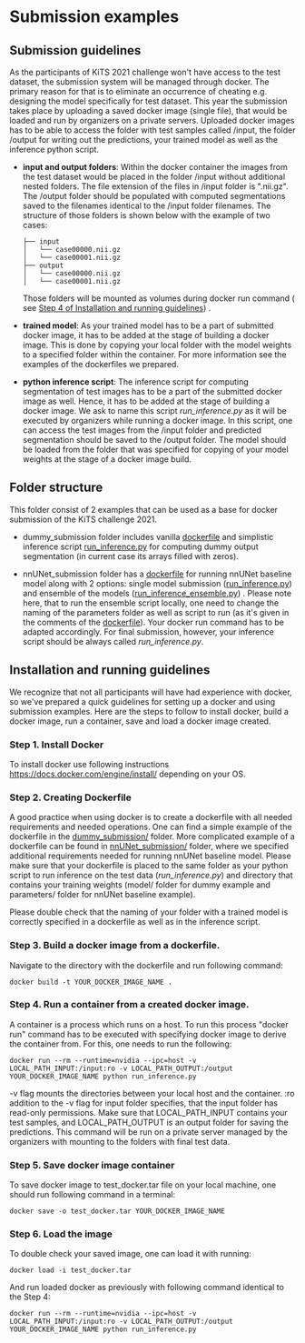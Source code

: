 # Submission examples

## Submission guidelines

As the participants of KiTS 2021 challenge won't have access to the test dataset, the submission system will be managed
through docker. The primary reason for that is to eliminate an occurrence of cheating e.g. designing the model
specifically for test dataset. This year the submission takes place by uploading a saved docker image (single file),
that would be loaded and run by organizers on a private servers. Uploaded docker images has to be able to access the
folder with test samples called /input, the folder /output for writing out the predictions, your trained model as well
as the inference python script.

- **input and output folders**:
  Within the docker container the images from the test dataset would be placed in the folder /input without additional
  nested folders. The file extension of the files in /input folder is ".nii.gz". The /output folder should be populated
  with computed segmentations saved to the filenames identical to the /input folder filenames. The structure of those
  folders is shown below with the example of two cases: 
  
      ├── input
      │   └── case00000.nii.gz
      │   └── case00001.nii.gz
      ├── output
      │   └── case00000.nii.gz
      │   └── case00001.nii.gz


  Those folders will be mounted as volumes during docker run command (
  see [Step 4 of Installation and running guidelines](https://github.com/trofimova/kits21/tree/master/examples/submission#step-4-run-a-container-from-a-created-docker-image))
  .
- **trained model**:
  As your trained model has to be a part of submitted docker image, it has to be added at the stage of building a docker
  image. This is done by copying your local folder with the model weights to a specified folder within the container.
  For more information see the examples of the dockerfiles we prepared.
- **python inference script**:
  The inference script for computing segmentation of test images has to be a part of the submitted docker image as well.
  Hence, it has to be added at the stage of building a docker image. We ask to name this script *run_inference.py* as it
  will be executed by organizers while running a docker image. In this script, one can access the test images from the
  /input folder and predicted segmentation should be saved to the /output folder. The model should be loaded from the
  folder that was specified for copying of your model weights at the stage of a docker image build.

## Folder structure

This folder consist of 2 examples that can be used as a base for docker submission of the KiTS challenge 2021.

- dummy_submission folder includes
  vanilla [dockerfile](https://github.com/trofimova/kits21/blob/master/examples/submission/dummy_submission/Dockerfile)
  and simplistic inference
  script [run_inference.py](https://github.com/trofimova/kits21/blob/master/examples/submission/dummy_submission/run_inference.py)
  for computing dummy output segmentation (in current case its arrays filled with zeros).

- nnUNet_submission folder has
  a [dockerfile](https://github.com/trofimova/kits21/blob/master/examples/submission/nnU-Net_baseline/Dockerfile) for
  running nnUNet baseline model along with 2 options: single model
  submission ([run_inference.py](https://github.com/trofimova/kits21/blob/master/examples/submission/nnUNet_submission/run_inference.py))
  and ensemble of the
  models ([run_inference_ensemble.py](https://github.com/trofimova/kits21/blob/master/examples/submission/nnUNet_submission/run_inference_ensembling.py))
  . Please note here, that to run the ensemble script locally, one need to change the naming of the parameters folder as
  well as script to run (as it's given in the comments of
  the [dockerfile](https://github.com/trofimova/kits21/blob/master/examples/submission/nnUNet_submission/Dockerfile)).
  Your docker run command has to be adapted accordingly. For final submission, however, your inference script should be
  always called *run_inference.py*.

## Installation and running guidelines

We recognize that not all participants will have had experience with docker, so we've prepared a quick guidelines for
setting up a docker and using submission examples. Here are the steps to follow to install docker, build a docker image,
run a container, save and load a docker image created.

### Step 1. Install Docker

To install docker use following instructions https://docs.docker.com/engine/install/ depending on your OS.

### Step 2. Creating Dockerfile

A good practice when using docker is to create a dockerfile with all needed requirements and needed operations. One can
find a simple example of the dockerfile in
the [dummy_submission/](https://github.com/trofimova/kits21/tree/master/examples/submission/dummy_submission) folder.
More complicated example of a dockerfile can be found
in [nnUNet_submission/](https://github.com/trofimova/kits21/tree/master/examples/submission/nnUNet_submission) folder,
where we specified additional requirements needed for running nnUNet baseline model. Please make sure that your
dockerfile is placed to the same folder as your python script to run inference on the test data
(*run_inference.py*) and directory that contains your training weights (model/ folder for dummy example and parameters/
folder for nnUNet baseline example).

Please double check that the naming of your folder with a trained model is correctly specified in a dockerfile as well
as in the inference script.

### Step 3. Build a docker image from a dockerfile.

Navigate to the directory with the dockerfile and run following command:

```console
docker build -t YOUR_DOCKER_IMAGE_NAME .
```

### Step 4. Run a container from a created docker image.

A container is a process which runs on a host. To run this process "docker run" command has to be executed with
specifying docker image to derive the container from. For this, one needs to run the following:

```console
docker run --rm --runtime=nvidia --ipc=host -v LOCAL_PATH_INPUT:/input:ro -v LOCAL_PATH_OUTPUT:/output YOUR_DOCKER_IMAGE_NAME python run_inference.py
```

-v flag mounts the directories between your local host and the container. :ro addition to the -v flag for input folder
specifies, that the input folder has read-only permissions. Make sure that LOCAL_PATH_INPUT contains your test samples,
and LOCAL_PATH_OUTPUT is an output folder for saving the predictions. This command will be run on a private server
managed by the organizers with mounting to the folders with final test data.

<!---
### (Optional) Step 5. Running script within the container
To run any additional scripts, one can execute following line **within the container**:
```console
python run_inference.py
```
"""
-->

### Step 5. Save docker image container

To save docker image to test_docker.tar file on your local machine, one should run following command in a terminal:

```console
docker save -o test_docker.tar YOUR_DOCKER_IMAGE_NAME
```

### Step 6. Load the image

To double check your saved image, one can load it with running:

```console
docker load -i test_docker.tar
```

And run loaded docker as previously with following command identical to the Step 4:

```console
docker run --rm --runtime=nvidia --ipc=host -v LOCAL_PATH_INPUT:/input:ro -v LOCAL_PATH_OUTPUT:/output YOUR_DOCKER_IMAGE_NAME python run_inference.py
```